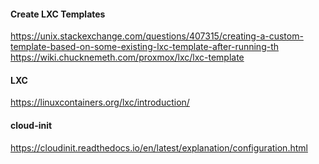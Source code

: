 #### Create LXC Templates

https://unix.stackexchange.com/questions/407315/creating-a-custom-template-based-on-some-existing-lxc-template-after-running-th
https://wiki.chucknemeth.com/proxmox/lxc/lxc-template

#### LXC

https://linuxcontainers.org/lxc/introduction/

#### cloud-init

https://cloudinit.readthedocs.io/en/latest/explanation/configuration.html